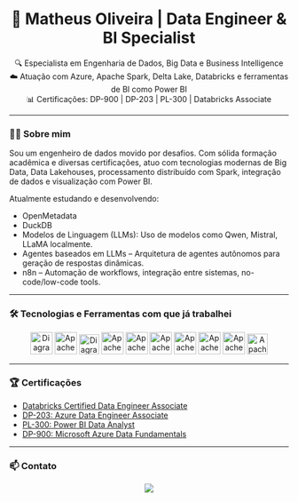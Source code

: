 <h1 align="center">🚀 Matheus Oliveira | Data Engineer & BI Specialist</h1>

<p align="center">
  🔍 Especialista em Engenharia de Dados, Big Data e Business Intelligence<br>
  ☁️ Atuação com Azure, Apache Spark, Delta Lake, Databricks e ferramentas de BI como Power BI<br>
  📊 Certificações: DP-900 | DP-203 | PL-300 | Databricks Associate <br>
</p>

---

### 👨‍💻 Sobre mim

Sou um engenheiro de dados movido por desafios. Com sólida formação acadêmica e diversas certificações, atuo com tecnologias modernas de Big Data, Data Lakehouses, processamento distribuído com Spark, integração de dados e visualização com Power BI.

Atualmente estudando e desenvolvendo:

* OpenMetadata<br>
* DuckDB<br>
* Modelos de Linguagem (LLMs): Uso de modelos como Qwen, Mistral, LLaMA localmente.<br>
* Agentes baseados em LLMs – Arquitetura de agentes autônomos para geração de respostas dinâmicas.<br> 
* n8n – Automação de workflows, integração entre sistemas, no-code/low-code tools.<br>

---

### 🛠️ Tecnologias e Ferramentas com que já trabalhei
<div align="center">
<div class="tecnologia">
  <img src="https://cdn.prod.website-files.com/601064f495f4b4967f921aa9/64246984585c9225aa4e4fc4_databricks.png" alt="Diagrama arquitetura Databricks" width="40" height="40" />
  <img src="https://img.icons8.com/?size=100&id=0cRqPqlItA0E&format=png&color=000000" alt="Apache Spark" width="40" height="40" />
  <img src="https://miro.medium.com/v2/resize:fit:1000/1*bZEslHEBhiD69p4_nuMJuw.png" alt="Diagrama arquitetura Databricks" width="36" height="36" />
  <img src="https://img.icons8.com/?size=100&id=13441&format=png&color=000000" alt="Apache Spark" width="40" height="40" />
  <img src="https://img.icons8.com/?size=100&id=J6KcaRLsTgpZ&format=png&color=000000" alt="Apache Spark" width="40" height="40" />
  <img src="https://img.icons8.com/?size=100&id=VLKafOkk3sBX&format=png&color=000000" alt="Apache Spark" width="40" height="40" />
  <img src="https://img.icons8.com/?size=100&id=cdYUlRaag9G9&format=png&color=000000" alt="Apache Spark" width="40" height="40" />
  <img src="https://img.icons8.com/?size=100&id=3sGOUDo9nJ4k&format=png&color=000000" alt="Apache Spark" width="40" height="40" />
  <img src="https://img.icons8.com/?size=100&id=17842&format=png&color=000000" alt="Apache Spark" width="40" height="40" />
  <img src="https://img.icons8.com/?size=100&id=lWL5zqQfa1pO&format=png&color=000000" alt="Apache Spark" width="37" height="37" />
</div>
</div>

---

### 🏆 Certificações

- [Databricks Certified Data Engineer Associate](https://credentials.databricks.com/e2eaa532-67bc-424a-a0cb-e874cce4997d#acc.zeRWfa3u)
- [DP-203: Azure Data Engineer Associate](https://learn.microsoft.com/api/credentials/share/pt-br/MatheusOliveiraMendesPereira-0087/765CCD1D8F7CD35C?sharingId=EF67B5C3F7CFA92B)
- [PL-300: Power BI Data Analyst](https://learn.microsoft.com/pt-br/users/matheusoliveiramendespereira-0087/credentials/9b3494967e85426f?ref=https%3A%2F%2Fwww.linkedin.com%2F)
- [DP-900: Microsoft Azure Data Fundamentals](https://learn.microsoft.com/api/credentials/share/pt-br/MatheusOliveiraMendesPereira-0087/B2605D7A17951825?sharingId=EF67B5C3F7CFA92B)
---

### 📫 Contato

<div align="center">
  <a href="https://www.linkedin.com/in/matheus-oliveira-mendes-pereira-54217a150" target="_blank">
    <img src="https://img.shields.io/badge/LinkedIn-blue?style=for-the-badge&logo=linkedin" />
  </a>
</div>
